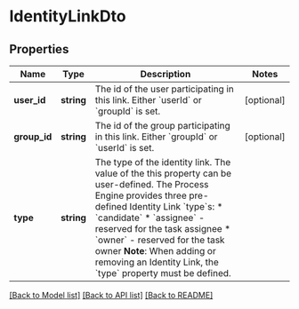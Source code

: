# IdentityLinkDto

## Properties
Name | Type | Description | Notes
------------ | ------------- | ------------- | -------------
**user_id** | **string** | The id of the user participating in this link. Either &#x60;userId&#x60; or &#x60;groupId&#x60; is set. | [optional] 
**group_id** | **string** | The id of the group participating in this link. Either &#x60;groupId&#x60; or &#x60;userId&#x60; is set. | [optional] 
**type** | **string** | The type of the identity link. The value of the this property can be user-defined. The Process Engine provides three pre-defined Identity Link &#x60;type&#x60;s:  * &#x60;candidate&#x60; * &#x60;assignee&#x60; - reserved for the task assignee * &#x60;owner&#x60; - reserved for the task owner  **Note**: When adding or removing an Identity Link, the &#x60;type&#x60; property must be defined. | 

[[Back to Model list]](../../README.md#documentation-for-models) [[Back to API list]](../../README.md#documentation-for-api-endpoints) [[Back to README]](../../README.md)

